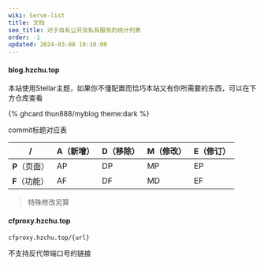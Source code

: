 ```yaml
---
wiki: Serve-list
title: 文档
seo_title: 对于自有公开及私有服务的统计列表
order: -1
updated: 2024-03-08 19:10:00
---
```


#### blog.hzchu.top

本站使用Stellar主题，如果你不懂配置而恰巧本站又有你所需要的东西，可以在下方仓库查看

{% ghcard thun888/myblog theme:dark %}

commit标题对应表

| /             | A（新增） | D（移除） | M（修改） | E（修订） |
| ------------- | --------- | --------- | --------- | --------- |
| **P**（页面） | AP        | DP        | MP        | EP        |
| **F**（功能） | AF        | DF        | MD        | EF        |

> 特殊修改另算



#### cfproxy.hzchu.top

```
cfproxy.hzchu.top/{url}
```

不支持反代带端口号的链接
